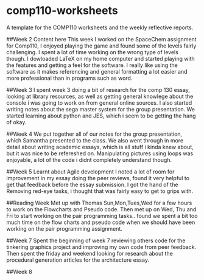 # comp110-worksheets
A template for the COMP110 worksheets and the weekly reflective reports.

##Week 2
Content here
This week I worked on the SpaceChem assignment for Comp110, I enjoyed playing the game and found some of the levels fairly challenging. I spent a lot of time working on the wrong type of levels though.
I dowloaded LaTeX on my home computer and started playing with the features and getting a feel for the software. I really like using the software as it makes referencing and general formatting a lot easier and more professional than in programs such as word.

##Week 3
I spent week 3 doing a bit of research for the comp 130 essay, looking at library resources, as well as getting general knowlege about the console i was going to work on from general online sources.
I also started writing notes about the sega master system for the group presentation.
We started learning about python and JES, which i seem to be getting the hang of okay.


##Week 4
We put together all of our notes for the group presentation, which Samantha presented to the class.
We also went through in more detail about writing academic essays, which is all stuff i kinda knew about, but it was nice to be refereshed on.
Manipulating pictures using loops was enjoyable, a lot of the code i didnt completely understand though.


##Week 5
Learnt about Agile development
I noted a lot of room for improvement in my essay doing the peer reviews, found it very helpful to get that feedback before the essay submission.
I got the hand of the Removing red-eye tasks, i thought that was fairly easy to get to grips with.

##Reading Week
Met up with Thomas Sun,Mon,Tues,Wed for a few hours to work on the Flowcharts and Pseudo code.
Then met up on Wed, Thu and Fri to start working on the pair programming tasks.. found we spent a bit too much time on the flow charts and pseudo code when we should have been working on the pair programming assignment.

##Week 7
Spent the beginning of week 7 reviewing others code for the tinkering graphics project and improving my own code from peer feedback. Then spent the friday and weekend looking for research about the procedural generation articles for the architecture essay.

##Week 8
